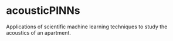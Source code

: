 # acousticPINNs
Applications of scientific machine learning techniques to study the acoustics of an apartment.

